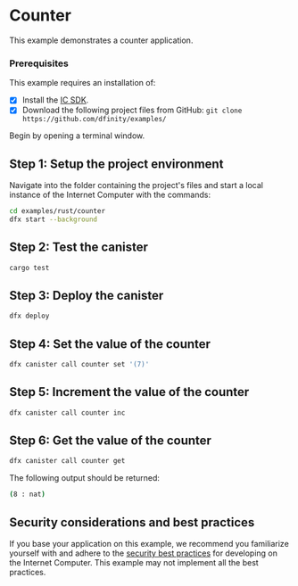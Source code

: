 # Counter

This example demonstrates a counter application.

### Prerequisites
This example requires an installation of:

- [x] Install the [IC SDK](https://internetcomputer.org/docs/current/developer-docs/setup/install/).
- [x] Download the following project files from GitHub: `git clone https://github.com/dfinity/examples/`

Begin by opening a terminal window.

## Step 1: Setup the project environment

Navigate into the folder containing the project's files and start a local instance of the Internet Computer with the commands:


```bash
cd examples/rust/counter
dfx start --background
```

## Step 2: Test the canister

```bash
cargo test
```

## Step 3: Deploy the canister

```bash
dfx deploy
```

## Step 4: Set the value of the counter

```bash
dfx canister call counter set '(7)'
```

## Step 5: Increment the value of the counter

```bash
dfx canister call counter inc
```

## Step 6: Get the value of the counter

```bash
dfx canister call counter get
```

The following output should be returned:

```bash
(8 : nat)
```


## Security considerations and best practices

If you base your application on this example, we recommend you familiarize yourself with and adhere to the [security best practices](https://internetcomputer.org/docs/current/references/security/) for developing on the Internet Computer. This example may not implement all the best practices.

